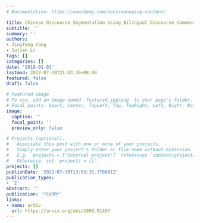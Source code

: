```yaml
---
# Documentation: https://wowchemy.com/docs/managing-content/

title: Chinese Discourse Segmentation Using Bilingual Discourse Commonality
subtitle: ''
summary: ''
authors:
- Jingfeng Yang
- Sujian Li
tags: []
categories: []
date: '2018-01-01'
lastmod: 2022-07-30T21:03:36+08:00
featured: false
draft: false

# Featured image
# To use, add an image named `featured.jpg/png` to your page's folder.
# Focal points: Smart, Center, TopLeft, Top, TopRight, Left, Right, BottomLeft, Bottom, BottomRight.
image:
  caption: ''
  focal_point: ''
  preview_only: false

# Projects (optional).
#   Associate this post with one or more of your projects.
#   Simply enter your project's folder or file name without extension.
#   E.g. `projects = ["internal-project"]` references `content/project/deep-learning/index.md`.
#   Otherwise, set `projects = []`.
projects: []
publishDate: '2022-07-30T13:03:35.776891Z'
publication_types:
- '2'
abstract: ''
publication: '*CoRR*'
links:
- name: arXiv
  url: https://arxiv.org/abs/1809.01497
---
```

